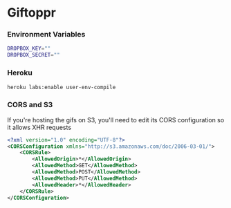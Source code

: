 # Giftoppr

### Environment Variables

```bash
DROPBOX_KEY=""
DROPBOX_SECRET=""
```

### Heroku

```bash
heroku labs:enable user-env-compile
```

### CORS and S3

If you're hosting the gifs on S3, you'll need to edit its CORS configuration so it allows XHR requests

```xml
<?xml version="1.0" encoding="UTF-8"?>
<CORSConfiguration xmlns="http://s3.amazonaws.com/doc/2006-03-01/">
    <CORSRule>
        <AllowedOrigin>*</AllowedOrigin>
        <AllowedMethod>GET</AllowedMethod>
        <AllowedMethod>POST</AllowedMethod>
        <AllowedMethod>PUT</AllowedMethod>
        <AllowedHeader>*</AllowedHeader>
    </CORSRule>
</CORSConfiguration>
```
